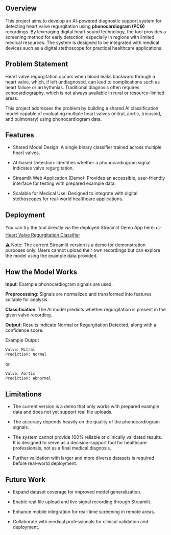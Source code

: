 ## Overview

This project aims to develop an AI-powered diagnostic support system for detecting heart valve regurgitation using **phonocardiogram (PCG)** recordings. By leveraging digital heart sound technology, the tool provides a screening method for early detection, especially in regions with limited medical resources. The system is designed to be integrated with medical devices such as a digital stethoscope for practical healthcare applications.

## Problem Statement

Heart valve regurgitation occurs when blood leaks backward through a heart valve, which, if left undiagnosed, can lead to complications such as heart failure or arrhythmias. Traditional diagnosis often requires echocardiography, which is not always available in rural or resource-limited areas.

This project addresses the problem by building a shared AI classification model capable of evaluating multiple heart valves (mitral, aortic, tricuspid, and pulmonary) using phonocardiogram data.

## Features

- Shared Model Design: A single binary classifier trained across multiple heart valves.

- AI-based Detection: Identifies whether a phonocardiogram signal indicates valve regurgitation.

- Streamlit Web Application (Demo): Provides an accessible, user-friendly interface for testing with prepared example data.

- Scalable for Medical Use: Designed to integrate with digital stethoscopes for real-world healthcare applications.

## Deployment

You can try the tool directly via the deployed Streamlit Demo App here:
👉 [Heart Valve Regurgitation Classifier](https://binary-classification-of-heart-valve-regurgitation-zjfe6sgsybs.streamlit.app/)

⚠️ Note: The current Streamlit version is a demo for demonstration purposes only.
Users cannot upload their own recordings but can explore the model using the example data provided.

## How the Model Works

**Input**: Example phonocardiogram signals are used.

**Preprocessing**: Signals are normalized and transformed into features suitable for analysis.

**Classification**: The AI model predicts whether regurgitation is present in the given valve recording.

**Output**: Results indicate Normal or Regurgitation Detected, along with a confidence score.

Example Output
```bash
Valve: Mitral
Prediction: Normal
```

or
```bash
Valve: Aortic
Prediction: Abnormal
```
## Limitations

- The current version is a demo that only works with prepared example data and does not yet support real file uploads.

- The accuracy depends heavily on the quality of the phonocardiogram signals.

- The system cannot provide 100% reliable or clinically validated results. It is designed to serve as a decision-support tool for healthcare professionals, not as a final medical diagnosis.

- Further validation with larger and more diverse datasets is required before real-world deployment.

## Future Work

- Expand dataset coverage for improved model generalization.

- Enable real file upload and live signal recording through Streamlit.

- Enhance mobile integration for real-time screening in remote areas.

- Collaborate with medical professionals for clinical validation and deployment.

